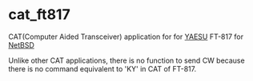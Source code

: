 # cat_ft817
CAT(Computer Aided Transceiver) application for for [YAESU](https://www.yaesu.com/ "YAESU") FT-817 for [NetBSD](https://www.netbsd.org/ "NetBSD")

Unlike other CAT applications, there is no function to send CW because there is no command equivalent to 'KY' in CAT of FT-817.
